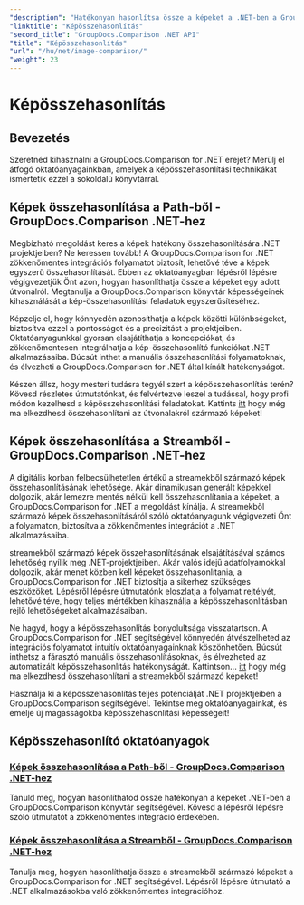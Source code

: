 ```yaml
---
"description": "Hatékonyan hasonlítsa össze a képeket a .NET-ben a GroupDocs.Comparison könyvtár segítségével. Lépésről lépésre bemutatott oktatóanyagok a zökkenőmentes integrációhoz az elérési útból vagy a streamből."
"linktitle": "Képösszehasonlítás"
"second_title": "GroupDocs.Comparison .NET API"
"title": "Képösszehasonlítás"
"url": "/hu/net/image-comparison/"
"weight": 23
---
```


# Képösszehasonlítás


## Bevezetés

Szeretnéd kihasználni a GroupDocs.Comparison for .NET erejét? Merülj el átfogó oktatóanyagainkban, amelyek a képösszehasonlítási technikákat ismertetik ezzel a sokoldalú könyvtárral.

## Képek összehasonlítása a Path-ből - GroupDocs.Comparison .NET-hez

Megbízható megoldást keres a képek hatékony összehasonlítására .NET projektjeiben? Ne keressen tovább! A GroupDocs.Comparison for .NET zökkenőmentes integrációs folyamatot biztosít, lehetővé téve a képek egyszerű összehasonlítását. Ebben az oktatóanyagban lépésről lépésre végigvezetjük Önt azon, hogyan hasonlíthatja össze a képeket egy adott útvonalról. Megtanulja a GroupDocs.Comparison könyvtár képességeinek kihasználását a kép-összehasonlítási feladatok egyszerűsítéséhez.

Képzelje el, hogy könnyedén azonosíthatja a képek közötti különbségeket, biztosítva ezzel a pontosságot és a precizitást a projektjeiben. Oktatóanyagunkkal gyorsan elsajátíthatja a koncepciókat, és zökkenőmentesen integrálhatja a kép-összehasonlító funkciókat .NET alkalmazásaiba. Búcsút inthet a manuális összehasonlítási folyamatoknak, és élvezheti a GroupDocs.Comparison for .NET által kínált hatékonyságot.

Készen állsz, hogy mesteri tudásra tegyél szert a képösszehasonlítás terén? Kövesd részletes útmutatónkat, és felvértezve leszel a tudással, hogy profi módon kezelhesd a képösszehasonlítási feladatokat. Kattints [itt](./compare-images-from-path/) hogy még ma elkezdhesd összehasonlítani az útvonalakról származó képeket!

## Képek összehasonlítása a Streamből - GroupDocs.Comparison .NET-hez

A digitális korban felbecsülhetetlen értékű a streamekből származó képek összehasonlításának lehetősége. Akár dinamikusan generált képekkel dolgozik, akár lemezre mentés nélkül kell összehasonlítania a képeket, a GroupDocs.Comparison for .NET a megoldást kínálja. A streamekből származó képek összehasonlításáról szóló oktatóanyagunk végigvezeti Önt a folyamaton, biztosítva a zökkenőmentes integrációt a .NET alkalmazásaiba.

streamekből származó képek összehasonlításának elsajátításával számos lehetőség nyílik meg .NET-projektjeiben. Akár valós idejű adatfolyamokkal dolgozik, akár menet közben kell képeket összehasonlítania, a GroupDocs.Comparison for .NET biztosítja a sikerhez szükséges eszközöket. Lépésről lépésre útmutatónk eloszlatja a folyamat rejtélyét, lehetővé téve, hogy teljes mértékben kihasználja a képösszehasonlításban rejlő lehetőségeket alkalmazásaiban.

Ne hagyd, hogy a képösszehasonlítás bonyolultsága visszatartson. A GroupDocs.Comparison for .NET segítségével könnyedén átvészelheted az integrációs folyamatot intuitív oktatóanyagainknak köszönhetően. Búcsút inthetsz a fárasztó manuális összehasonlításoknak, és élvezheted az automatizált képösszehasonlítás hatékonyságát. Kattintson... [itt](./compare-images-from-stream/) hogy még ma elkezdhesd összehasonlítani a streamekből származó képeket!

Használja ki a képösszehasonlítás teljes potenciálját .NET projektjeiben a GroupDocs.Comparison segítségével. Tekintse meg oktatóanyagainkat, és emelje új magasságokba képösszehasonlítási képességeit!
## Képösszehasonlító oktatóanyagok
### [Képek összehasonlítása a Path-ből - GroupDocs.Comparison .NET-hez](./compare-images-from-path/)
Tanuld meg, hogyan hasonlíthatod össze hatékonyan a képeket .NET-ben a GroupDocs.Comparison könyvtár segítségével. Kövesd a lépésről lépésre szóló útmutatót a zökkenőmentes integráció érdekében.
### [Képek összehasonlítása a Streamből - GroupDocs.Comparison .NET-hez](./compare-images-from-stream/)
Tanulja meg, hogyan hasonlíthatja össze a streamekből származó képeket a GroupDocs.Comparison for .NET segítségével. Lépésről lépésre útmutató a .NET alkalmazásokba való zökkenőmentes integrációhoz.